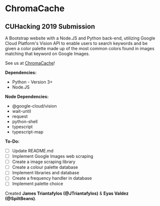 # ChromaCache
## CUHacking 2019 Submission

A Bootstrap website with a Node.JS and Python back-end, utilizing Google Cloud Platform's Vision API to enable users to search keywords and be given a color palette made up of the most common colors found in images matching that keyword on Google Images.

See us at [ChromaCache](chromacache.com)!

**Dependencies:**

- Python - Version 3+
- Node.JS

**Node Dependencies:**

- @google-cloud/vision
- wait-until
- request
- python-shell
- typescript
- typescript-map

**To-Do:**
- [ ] Update README.md
- [ ] Implement Google Images web scraping
- [ ] Create a image scraping library
- [ ] Create a colour palette database
- [ ] Implement libraries and database
- [ ] Create a frequency handler in database
- [ ] Implement palette choice

 Created **James Triantafylos (@JTriantafylos)** & **Eyas Valdez (@SpiltBeans)**.

